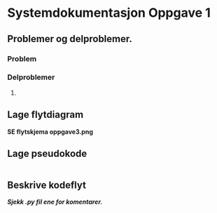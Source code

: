 # Systemdokumentasjon Oppgave 1

## Problemer og delproblemer.


### Problem

### Delproblemer
1. 
## Lage flytdiagram
**SE flytskjema oppgave3.png**

## Lage pseudokode

```python


```

## Beskrive kodeflyt

***Sjekk .py fil ene for komentarer.***